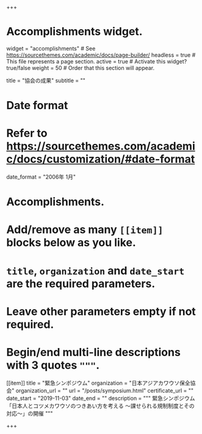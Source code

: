 +++
# Accomplishments widget.
widget = "accomplishments"  # See https://sourcethemes.com/academic/docs/page-builder/
headless = true  # This file represents a page section.
active = true  # Activate this widget? true/false
weight = 50  # Order that this section will appear.

title = "協会の成果"
subtitle = ""

# Date format
#   Refer to https://sourcethemes.com/academic/docs/customization/#date-format
date_format = "2006年 1月"

# Accomplishments.
#   Add/remove as many `[[item]]` blocks below as you like.
#   `title`, `organization` and `date_start` are the required parameters.
#   Leave other parameters empty if not required.
#   Begin/end multi-line descriptions with 3 quotes `"""`.

[[item]]
  title = "緊急シンポジウム"
  organization = "日本アジアカワウソ保全協会"
  organization_url = ""
  url = "/posts/symposium.html"
  certificate_url = ""
  date_start = "2019-11-03"
  date_end = ""
  description = """
  緊急シンポジウム「日本人とコツメカワウソのつきあい方を考える ～課せられる規制制度とその対応～」の開催
  """

+++

